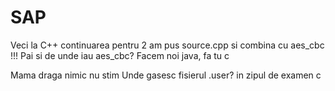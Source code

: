 # SAP
Veci la C++ continuarea pentru 2
am pus source.cpp si combina cu aes_cbc
!!!
Pai si de unde iau aes_cbc?
Facem noi java, fa tu c


Mama draga nimic nu stim
Unde gasesc fisierul .user?
in zipul de examen c
